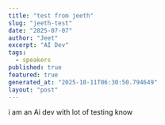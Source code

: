 ```yaml
---
title: "test from jeeth"
slug: "jeeth-test"
date: "2025-07-07"
author: "Jeet"
excerpt: "AI Dev"
tags:
  - speakers
published: true
featured: true
generated_at: "2025-10-11T06:30:50.794649"
layout: "post"
---
```


i am an Ai dev with lot of testing know